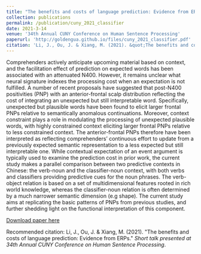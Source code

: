 ```yaml
---
title: "The benefits and costs of language prediction: Evidence from ERPs"
collection: publications
permalink: /publication/cuny_2021_classifier
date: 2021-3-14
venue: '34th Annual CUNY Conference on Human Sentence Processing'
paperurl: 'http://goldengua.github.io/files/cuny_2021_classifier.pdf'
citation: 'Li, J., Ou, J. & Xiang, M. (2021). &quot;The benefits and costs of language prediction: Evidence from ERPs.&quot; <i>Short talk presented at 34th Annual CUNY Conference on Human Sentence Processing.</i>'
---
```

Comprehenders actively anticipate upcoming material based on context,
and the facilitation effect of prediction on expected words has been associated with an attenuated N400. However, it remains unclear what neural signature indexes the processing cost when an expectation is not fulfilled. A number of recent proposals have suggested that post-N400 positivities (PNP) with an anterior-frontal scalp distribution reflecting the cost of integrating an unexpected but still interpretable word. Specifically, unexpected but plausible words have been found to elicit larger frontal PNPs relative to semantically anomalous continuations. Moreover, context constraint plays a role in modulating the processing of unexpected plausible words, with highly constrained context eliciting larger frontal PNPs relative to less constrained context. The anterior-frontal PNPs therefore have been interpreted as reflecting comprehenders’ continuous effort to update from a previously expected semantic representation to a less expected but still interpretable one. While contextual expectation of an event argument is typically used to examine the prediction cost in prior work, the current study makes a parallel comparison between two predictive contexts in Chinese: the verb-noun and the classifier-noun context, with both verbs and classifiers providing predictive cues for the noun phrases. The verb-object relation is based on a set of multidimensional features rooted in rich world knowledge, whereas the classifier-noun relation is often determined by a much narrower semantic dimension (e.g shape). The current study aims at replicating the basic patterns of PNPs from previous studies, and further shedding light on the functional interpretation of this component.

[Download paper here](http://goldengua.github.io/files/cuny_2021_classifier.pdf)

Recommended citation: Li, J., Ou, J. & Xiang, M. (2021). "The benefits and costs of language prediction: Evidence from ERPs." <i>Short talk presented at 34th Annual CUNY Conference on Human Sentence Processing</i>.
